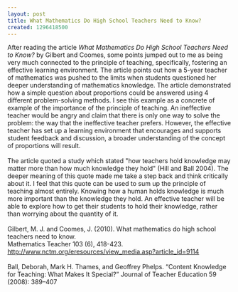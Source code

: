 ```yaml
---
layout: post
title: What Mathematics Do High School Teachers Need to Know?
created: 1296418500
---
```

<div>
	<div>
		<div>
			After reading the article <i>What Mathematics Do High School Teachers Need to Know?</i> by Gilbert and Coomes, some points jumped out to me as being very much connected to the principle of teaching, specifically, fostering an effective learning environment. The article points out how a 5-year teacher of mathematics was pushed to the limits when students questioned her deeper understanding of mathematics knowledge. The article demonstrated how a simple question about proportions could be answered using 4 different problem-solving methods. I see this example as a concrete of example of the importance of the principle of teaching. An ineffective teacher would be angry and claim that there is only one way to solve the problem: the way that the ineffective teacher prefers. However, the effective teacher has set up a learning environment that encourages and supports student feedback and discussion, a broader understanding of the concept of proportions will result.</div>
		<div>
			&nbsp;</div>
		<div>
			The article quoted a study which stated &quot;how teachers hold knowledge may matter more than how much knowledge they hold&quot; (Hill and Ball 2004). The deeper meaning of this quote made me take a step back and think critically about it. I feel that this quote can be used to sum up the principle of teaching almost entirely. Knowing how a human holds knowledge is much more important than the knowledge they hold. An effective teacher will be able to explore how to get their students to hold their knowledge, rather than worrying about the quantity of it.</div>
	</div>
	<div>
		&nbsp;</div>
	<div>
		Gilbert, M. J. and Coomes, J. (2010). What mathematics do high school teachers need to know.</div>
	<div>
		Mathematics Teacher 103 (6), 418-423.</div>
</div>
<div>
	<a href="http://www.nctm.org/eresources/view_media.asp?article_id=9114">http://www.nctm.org/eresources/view_media.asp?article_id=9114</a></div>
<div>
	&nbsp;</div>
<div>
	<div>
		Ball, Deborah, Mark H. Thames, and Geoffrey Phelps. &ldquo;Content Knowledge for Teaching: What Makes It Special?&rdquo; Journal of Teacher Education 59 (2008): 389&ndash;407</div>
</div>
<div>
	&nbsp;</div>
